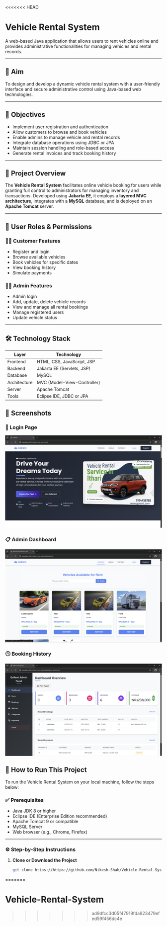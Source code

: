 <<<<<<< HEAD
# Vehicle Rental System

A web-based Java application that allows users to rent vehicles online and provides administrative functionalities for managing vehicles and rental records.

---

## 🚀 Aim

To design and develop a dynamic vehicle rental system with a user-friendly interface and secure administrative control using Java-based web technologies.

---

## 🎯 Objectives

- Implement user registration and authentication
- Allow customers to browse and book vehicles
- Enable admins to manage vehicle and rental records
- Integrate database operations using JDBC or JPA
- Maintain session handling and role-based access
- Generate rental invoices and track booking history

---

## 📝 Project Overview

The **Vehicle Rental System** facilitates online vehicle booking for users while granting full control to administrators for managing inventory and transactions. Developed using **Jakarta EE**, it employs a **layered MVC architecture**, integrates with a **MySQL** database, and is deployed on an **Apache Tomcat** server.

---

## 👥 User Roles & Permissions

### 🧑‍💼 Customer Features

- Register and login
- Browse available vehicles
- Book vehicles for specific dates
- View booking history
- Simulate payments

### 👨‍💻 Admin Features

- Admin login
- Add, update, delete vehicle records
- View and manage all rental bookings
- Manage registered users
- Update vehicle status

---

## 🛠️ Technology Stack

| Layer      | Technology                     |
|------------|---------------------------------|
| Frontend   | HTML, CSS, JavaScript, JSP      |
| Backend    | Jakarta EE (Servlets, JSP)      |
| Database   | MySQL                           |
| Architecture | MVC (Model-View-Controller)  |
| Server     | Apache Tomcat                   |
| Tools      | Eclipse IDE, JDBC or JPA        |

## 📸 Screenshots

### 🔐 Login Page
![Landing Page](screenshots/home.png)

### 📋 Admin Dashboard
![Vehicle list](screenshots/vehicle.png)

### 🕓 Booking History
![Admin Dashboard](screenshots/Admin.png)

## 🧪 How to Run This Project

To run the Vehicle Rental System on your local machine, follow the steps below:

### ✅ Prerequisites

- Java JDK 8 or higher
- Eclipse IDE (Enterprise Edition recommended)
- Apache Tomcat 9 or compatible
- MySQL Server
- Web browser (e.g., Chrome, Firefox)

---

### ⚙️ Step-by-Step Instructions

1. **Clone or Download the Project**

   ```bash
   git clone https://https://github.com/Nikesh-Shah/Vehicle-Rental-System.git

=======
# Vehicle-Rental-System
>>>>>>> ad9dfcc3d05f47919fda923479efed59f456dc4e
